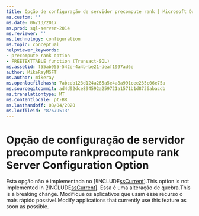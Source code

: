 ```yaml
---
title: Opção de configuração de servidor precompute rank | Microsoft Docs
ms.custom: ''
ms.date: 06/13/2017
ms.prod: sql-server-2014
ms.reviewer: ''
ms.technology: configuration
ms.topic: conceptual
helpviewer_keywords:
- precompute rank option
- FREETEXTTABLE function (Transact-SQL)
ms.assetid: f55ab955-542e-4a4b-be21-deaf1997ad6e
author: MikeRayMSFT
ms.author: mikeray
ms.openlocfilehash: 7abceb123d124a265a5e4a8a991cee235c06e75a
ms.sourcegitcommit: ad4d92dce894592a259721a1571b1d8736abacdb
ms.translationtype: MT
ms.contentlocale: pt-BR
ms.lasthandoff: 08/04/2020
ms.locfileid: "87679513"
---
```

# <a name="precompute-rank-server-configuration-option"></a><span data-ttu-id="8d08e-102">Opção de configuração de servidor precompute rank</span><span class="sxs-lookup"><span data-stu-id="8d08e-102">precompute rank Server Configuration Option</span></span>
  <span data-ttu-id="8d08e-103">Esta opção não é implementada no [!INCLUDE[ssCurrent](../../includes/sscurrent-md.md)].</span><span class="sxs-lookup"><span data-stu-id="8d08e-103">This option is not implemented in [!INCLUDE[ssCurrent](../../includes/sscurrent-md.md)].</span></span> <span data-ttu-id="8d08e-104">Essa é uma alteração de quebra.</span><span class="sxs-lookup"><span data-stu-id="8d08e-104">This is a breaking change.</span></span> <span data-ttu-id="8d08e-105">Modifique os aplicativos que usam esse recurso o mais rápido possível.</span><span class="sxs-lookup"><span data-stu-id="8d08e-105">Modify applications that currently use this feature as soon as possible.</span></span>  
  
  
